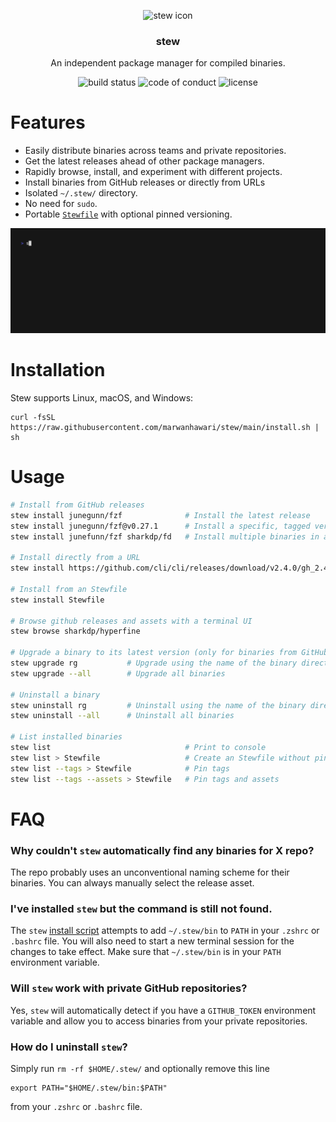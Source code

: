<p align="center">
  <img width=30% height=auto src="https://github.com/marwanhawari/stew/raw/main/assets/stew.png" alt="stew icon"/>
</p>

<h3 align="center">stew</h3>
<p align="center">
  An independent package manager for compiled binaries.
</p>
<p align="center">
  <img src="https://github.com/marwanhawari/stew/actions/workflows/test.yml/badge.svg" alt="build status"/>
  <img src="https://img.shields.io/badge/Contributor%20Covenant-2.1-4baaaa.svg" alt="code of conduct"/>
  <img src="https://img.shields.io/github/license/marwanhawari/stew?color=blue" alt="license"/>
</p>


# Features
* Easily distribute binaries across teams and private repositories.
* Get the latest releases ahead of other package managers.
* Rapidly browse, install, and experiment with different projects.
* Install binaries from GitHub releases or directly from URLs
* Isolated `~/.stew/` directory.
* No need for `sudo`.
* Portable [`Stewfile`](https://github.com/marwanhawari/stew/blob/main/examples/Stewfile) with optional pinned versioning.

![demo](https://github.com/marwanhawari/stew/raw/main/assets/demo.gif)

# Installation
Stew supports Linux, macOS, and Windows:
```
curl -fsSL https://raw.githubusercontent.com/marwanhawari/stew/main/install.sh | sh
```

# Usage
```sh
# Install from GitHub releases
stew install junegunn/fzf              # Install the latest release
stew install junegunn/fzf@v0.27.1      # Install a specific, tagged version
stew install junefunn/fzf sharkdp/fd   # Install multiple binaries in a single command

# Install directly from a URL
stew install https://github.com/cli/cli/releases/download/v2.4.0/gh_2.4.0_macOS_amd64.tar.gz

# Install from an Stewfile
stew install Stewfile

# Browse github releases and assets with a terminal UI
stew browse sharkdp/hyperfine

# Upgrade a binary to its latest version (only for binaries from GitHub releases)
stew upgrade rg           # Upgrade using the name of the binary directly
stew upgrade --all        # Upgrade all binaries

# Uninstall a binary
stew uninstall rg         # Uninstall using the name of the binary directly
stew uninstall --all      # Uninstall all binaries

# List installed binaries
stew list                              # Print to console
stew list > Stewfile                   # Create an Stewfile without pinned tags
stew list --tags > Stewfile            # Pin tags
stew list --tags --assets > Stewfile   # Pin tags and assets

```

# FAQ
### Why couldn't `stew` automatically find any binaries for X repo?
The repo probably uses an unconventional naming scheme for their binaries. You can always manually select the release asset.

### I've installed `stew` but the command is still not found.
The `stew` [install script](https://github.com/marwanhawari/stew/blob/main/install.sh) attempts to add `~/.stew/bin` to `PATH` in your `.zshrc` or `.bashrc` file. You will also need to start a new terminal session for the changes to take effect. Make sure that `~/.stew/bin` is in your `PATH` environment variable.

### Will `stew` work with private GitHub repositories?
Yes, `stew` will automatically detect if you have a `GITHUB_TOKEN` environment variable and allow you to access binaries from your private repositories.

### How do I uninstall `stew`?
Simply run `rm -rf $HOME/.stew/` and optionally remove this line
```
export PATH="$HOME/.stew/bin:$PATH"
```
from your `.zshrc` or `.bashrc` file.
